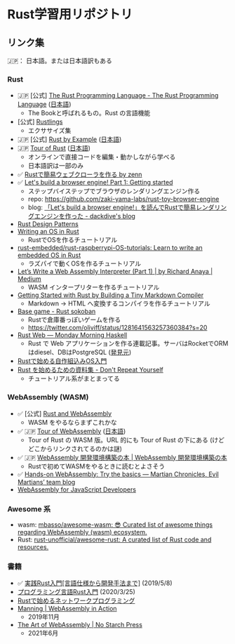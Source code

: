 Rust学習用リポジトリ
===================

## リンク集

🇯🇵： 日本語。または日本語訳もある

### Rust

- 🇯🇵 [公式] [The Rust Programming Language - The Rust Programming Language](https://doc.rust-lang.org/book/) ([日本語](https://doc.rust-jp.rs/book-ja/))
    - The Bookと呼ばれるもの。Rust の言語機能
- [公式] [Rustlings](https://github.com/rust-lang/rustlings/)
    - エクササイズ集
- 🇯🇵  [公式] [Rust by Example](https://doc.rust-lang.org/stable/rust-by-example/) ([日本語](https://doc.rust-jp.rs/rust-by-example-ja/))
- 🇯🇵 [Tour of Rust](https://tourofrust.com/) ([日本語](https://tourofrust.com/00_ja.html))
  - オンラインで直接コードを編集・動かしながら学べる
  - 日本語訳は一部のみ
- ✅ [Rustで簡易ウェブクローラを作る by zenn](https://zenn.dev/shotaro_tsuji/books/32df27b4cc54df4fa7a5)
- ✅ [Let's build a browser engine! Part 1: Getting started](https://limpet.net/mbrubeck/2014/08/08/toy-layout-engine-1.html)
  - ステップバイステップでブラウザのレンダリングエンジン作る
  - repo: https://github.com/zaki-yama-labs/rust-toy-browser-engine
  - blog: [「Let's build a browser engine!」を読んでRustで簡易レンダリングエンジンを作った - dackdive's blog](https://dackdive.hateblo.jp/entry/2021/02/23/113522)
- [Rust Design Patterns](https://rust-unofficial.github.io/patterns/)
- [Writing an OS in Rust](https://os.phil-opp.com/)
  - RustでOSを作るチュートリアル
- [rust-embedded/rust-raspberrypi-OS-tutorials: Learn to write an embedded OS in Rust](https://github.com/rust-embedded/rust-raspberrypi-OS-tutorials)
  - ラズパイで動くOSを作るチュートリアル
- [Let’s Write a Web Assembly Interpreter (Part 1) | by Richard Anaya | Medium](https://medium.com/@richardanaya/lets-write-a-web-assembly-interpreter-part-1-287298201d75)
  - WASM インタープリターを作るチュートリアル
- [Getting Started with Rust by Building a Tiny Markdown Compiler](https://jesselawson.org/rust/getting-started-with-rust-by-building-a-tiny-markdown-compiler/)
  - Markdown -> HTML へ変換するコンパイラを作るチュートリアル
- [Base game - Rust sokoban](https://sokoban.iolivia.me/)
  - Rustで倉庫番っぽいゲームを作る
  - https://twitter.com/oliviff/status/1281641563257360384?s=20
- [Rust Web — Monday Morning Haskell](https://mmhaskell.com/rust-web)
  - Rust で Web アプリケーションを作る連載記事。サーバはRocketでORMはdiesel、DBはPostgreSQL ([発見元](https://twitter.com/blackenedgold/status/1311583476789866501?s=20))
- [Rustで始める自作組込みOS入門](https://garasubo.github.io/embedded-book/index.html)
- [Rust を始めるための資料集 - Don't Repeat Yourself](https://blog-dry.com/entry/2021/01/23/141936)
  - チュートリアル系がまとまってる

### WebAssembly (WASM)

- ✅ [公式] [Rust and WebAssembly](https://rustwasm.github.io/docs/book/)
  - WASM をやるならまずこれかな
- ✅ 🇯🇵 [Tour of WebAssembly](https://tourofrust.com/webassembly/00_en.html) ([日本語](https://tourofrust.com/webassembly/00_ja.html))
    - Tour of Rust の WASM 版。URL 的にも Tour of Rust の下にある (けどどこからリンクされてるのかは謎)
- ✅ 🇯🇵 [WebAssembly 開発環境構築の本 | WebAssembly 開発環境構築の本](https://wasm-dev-book.netlify.app/)
    - Rustで初めてWASMをやるときに読むとよさそう
- ✅ [Hands-on WebAssembly: Try the basics — Martian Chronicles, Evil Martians’ team blog](https://evilmartians.com/chronicles/hands-on-webassembly-try-the-basics)
- [WebAssembly for JavaScript Developers](https://pascalpares.appspot.ovh/webassembly-for-javascript-developers/)

### Awesome 系
- wasm: [mbasso/awesome-wasm: 😎 Curated list of awesome things regarding WebAssembly (wasm) ecosystem.](https://github.com/mbasso/awesome-wasm)
- Rust: [rust-unofficial/awesome-rust: A curated list of Rust code and resources.](https://github.com/rust-unofficial/awesome-rust)

### 書籍

- ✅ [実践Rust入門[言語仕様から開発手法まで]](https://www.amazon.co.jp/exec/obidos/ASIN/4297105594/zakiyama08-22/) (2019/5/8)
- [プログラミング言語Rust入門](https://www.amazon.co.jp/exec/obidos/ASIN/B087BZQ48R/zakiyama08-22/) (2020/3/25)
- [Rustで始めるネットワークプログラミング](https://www.amazon.co.jp/exec/obidos/ASIN/B07SW2GXVF/zakiyama08-22/)
- [Manning | WebAssembly in Action](https://www.manning.com/books/webassembly-in-action?gclid=CjwKCAjw7J6EBhBDEiwA5UUM2jlkdG6NaXZpwa6AxzrZwAVLRQI-Gz3KSLI4FthCOpC-HZlUshhaZBoC324QAvD_BwE)
  - 2019年11月
- [The Art of WebAssembly | No Starch Press](https://nostarch.com/art-webassembly)
  - 2021年6月
